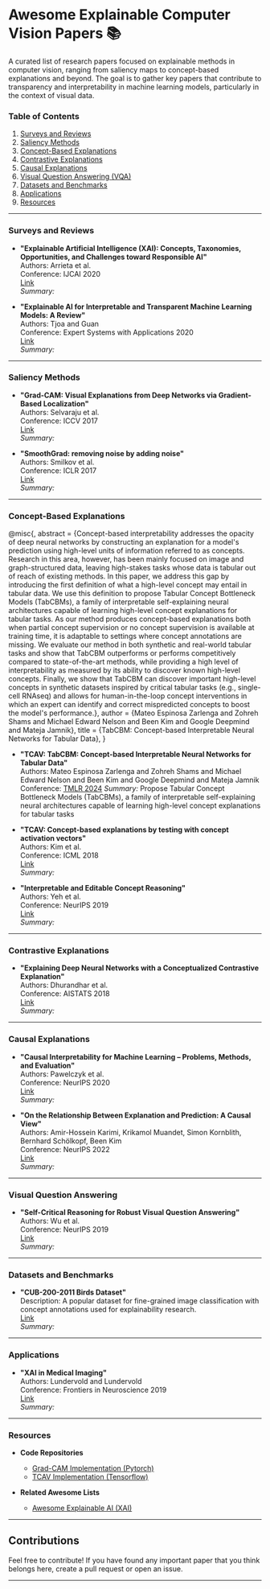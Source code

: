 # Awesome Explainable Computer Vision Papers 📚

A curated list of research papers focused on explainable methods in computer vision, ranging from saliency maps to concept-based explanations and beyond. The goal is to gather key papers that contribute to transparency and interpretability in machine learning models, particularly in the context of visual data.

### Table of Contents
1. [Surveys and Reviews](#surveys-and-reviews)
2. [Saliency Methods](#saliency-methods)
3. [Concept-Based Explanations](#concept-based-explanations)
4. [Contrastive Explanations](#contrastive-explanations)
5. [Causal Explanations](#causal-explanations)
6. [Visual Question Answering (VQA)](#visual-question-answering)
7. [Datasets and Benchmarks](#datasets-and-benchmarks)
8. [Applications](#applications)
9. [Resources](#resources)

---

### Surveys and Reviews
- **"Explainable Artificial Intelligence (XAI): Concepts, Taxonomies, Opportunities, and Challenges toward Responsible AI"**  
  Authors: Arrieta et al.  
  Conference: IJCAI 2020  
  [Link](https://arxiv.org/abs/1910.10045)  
  _Summary:_

- **"Explainable AI for Interpretable and Transparent Machine Learning Models: A Review"**  
  Authors: Tjoa and Guan  
  Conference: Expert Systems with Applications 2020  
  [Link](https://www.sciencedirect.com/science/article/pii/S1566253520308285)  
  _Summary:_

---

### Saliency Methods
- **"Grad-CAM: Visual Explanations from Deep Networks via Gradient-Based Localization"**  
  Authors: Selvaraju et al.  
  Conference: ICCV 2017  
  [Link](https://arxiv.org/abs/1610.02391)  
  _Summary:_

- **"SmoothGrad: removing noise by adding noise"**  
  Authors: Smilkov et al.  
  Conference: ICLR 2017  
  [Link](https://arxiv.org/abs/1706.03825)  
  _Summary:_

---

### Concept-Based Explanations

@misc{,
   abstract = {Concept-based interpretability addresses the opacity of deep neural networks by constructing an explanation for a model's prediction using high-level units of information referred to as concepts. Research in this area, however, has been mainly focused on image and graph-structured data, leaving high-stakes tasks whose data is tabular out of reach of existing methods. In this paper, we address this gap by introducing the first definition of what a high-level concept may entail in tabular data. We use this definition to propose Tabular Concept Bottleneck Models (TabCBMs), a family of interpretable self-explaining neural architectures capable of learning high-level concept explanations for tabular tasks. As our method produces concept-based explanations both when partial concept supervision or no concept supervision is available at training time, it is adaptable to settings where concept annotations are missing. We evaluate our method in both synthetic and real-world tabular tasks and show that TabCBM outperforms or performs competitively compared to state-of-the-art methods, while providing a high level of interpretability as measured by its ability to discover known high-level concepts. Finally, we show that TabCBM can discover important high-level concepts in synthetic datasets inspired by critical tabular tasks (e.g., single-cell RNAseq) and allows for human-in-the-loop concept interventions in which an expert can identify and correct mispredicted concepts to boost the model's performance.},
   author = {Mateo Espinosa Zarlenga and Zohreh Shams and Michael Edward Nelson and Been Kim and Google Deepmind and Mateja Jamnik},
   title = {TabCBM: Concept-based Interpretable Neural Networks for Tabular Data},
}


- **"TCAV: TabCBM: Concept-based Interpretable Neural Networks for Tabular Data"**  
  Authors: Mateo Espinosa Zarlenga and Zohreh Shams and Michael Edward Nelson and Been Kim and Google Deepmind and Mateja Jamnik
  Conference: [TMLR 2024](https://openreview.net/pdf?id=TIsrnWpjQ0)
  _Summary:_ Propose Tabular Concept Bottleneck Models (TabCBMs), a family of interpretable self-explaining neural architectures capable of learning high-level concept explanations for tabular tasks

  
- **"TCAV: Concept-based explanations by testing with concept activation vectors"**  
  Authors: Kim et al.  
  Conference: ICML 2018  
  [Link](https://arxiv.org/abs/1711.11279)  
  _Summary:_

- **"Interpretable and Editable Concept Reasoning"**  
  Authors: Yeh et al.  
  Conference: NeurIPS 2019  
  [Link](https://arxiv.org/abs/1912.01098)  
  _Summary:_

---

### Contrastive Explanations
- **"Explaining Deep Neural Networks with a Conceptualized Contrastive Explanation"**  
  Authors: Dhurandhar et al.  
  Conference: AISTATS 2018  
  [Link](https://arxiv.org/abs/1802.07623)  
  _Summary:_

---

### Causal Explanations
- **"Causal Interpretability for Machine Learning – Problems, Methods, and Evaluation"**  
  Authors: Pawelczyk et al.  
  Conference: NeurIPS 2020  
  [Link](https://arxiv.org/abs/2012.14545)  
  _Summary:_

- **"On the Relationship Between Explanation and Prediction: A Causal View"**  
  Authors: Amir-Hossein Karimi, Krikamol Muandet, Simon Kornblith, Bernhard Schölkopf, Been Kim  
  Conference: NeurIPS 2022  
  [Link](http://arxiv.org/abs/2212.06925)  
  _Summary:_

---

### Visual Question Answering
- **"Self-Critical Reasoning for Robust Visual Question Answering"**  
  Authors: Wu et al.  
  Conference: NeurIPS 2019  
  [Link](https://arxiv.org/abs/1912.08600)  
  _Summary:_

---

### Datasets and Benchmarks
- **"CUB-200-2011 Birds Dataset"**  
  Description: A popular dataset for fine-grained image classification with concept annotations used for explainability research.  
  [Link](http://www.vision.caltech.edu/visipedia/CUB-200-2011.html)  
  _Summary:_

---

### Applications
- **"XAI in Medical Imaging"**  
  Authors: Lundervold and Lundervold  
  Conference: Frontiers in Neuroscience 2019  
  [Link](https://www.frontiersin.org/articles/10.3389/fnins.2019.00518/full)  
  _Summary:_

---

### Resources
- **Code Repositories**  
  - [Grad-CAM Implementation (Pytorch)](https://github.com/jacobgil/pytorch-grad-cam)
  - [TCAV Implementation (Tensorflow)](https://github.com/tensorflow/tcav)

- **Related Awesome Lists**
  - [Awesome Explainable AI (XAI)](https://github.com/wangyongjie-ntu/Awesome-XAI)

---

## Contributions
Feel free to contribute! If you have found any important paper that you think belongs here, create a pull request or open an issue.

---
